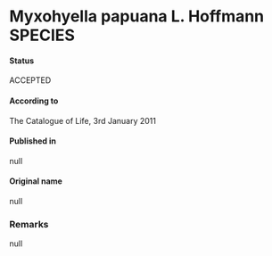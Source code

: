 Myxohyella papuana L. Hoffmann SPECIES
=======

#### Status
ACCEPTED

#### According to
The Catalogue of Life, 3rd January 2011

#### Published in
null

#### Original name
null

### Remarks
null